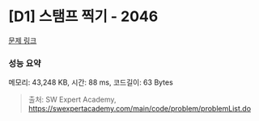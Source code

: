 # [D1] 스탬프 찍기 - 2046 

[문제 링크](https://swexpertacademy.com/main/code/problem/problemDetail.do?contestProbId=AV5QKdT6AyYDFAUq) 

### 성능 요약

메모리: 43,248 KB, 시간: 88 ms, 코드길이: 63 Bytes



> 출처: SW Expert Academy, https://swexpertacademy.com/main/code/problem/problemList.do
